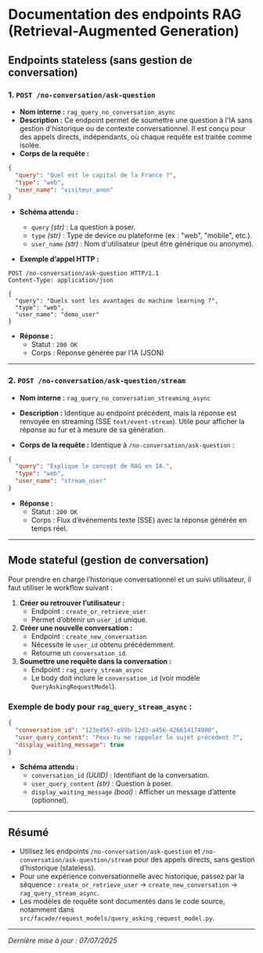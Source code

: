 # Documentation des endpoints RAG (Retrieval-Augmented Generation)

## Endpoints stateless (sans gestion de conversation)

### 1. `POST /no-conversation/ask-question`
- **Nom interne :** `rag_query_no_conversation_async`
- **Description :**
  Ce endpoint permet de soumettre une question à l'IA sans gestion d'historique ou de contexte conversationnel. Il est conçu pour des appels directs, indépendants, où chaque requête est traitée comme isolée.
- **Corps de la requête :**

```json
{
  "query": "Quel est le capital de la France ?",
  "type": "web",
  "user_name": "visiteur_anon"
}
```
- **Schéma attendu :**
  - `query` *(str)* : La question à poser.
  - `type` *(str)* : Type de device ou plateforme (ex : "web", "mobile", etc.).
  - `user_name` *(str)* : Nom d'utilisateur (peut être générique ou anonyme).

- **Exemple d’appel HTTP :**

```http
POST /no-conversation/ask-question HTTP/1.1
Content-Type: application/json

{
  "query": "Quels sont les avantages du machine learning ?",
  "type": "web",
  "user_name": "demo_user"
}
```

- **Réponse :**
  - Statut : `200 OK`
  - Corps : Réponse générée par l’IA (JSON)

---

### 2. `POST /no-conversation/ask-question/stream`
- **Nom interne :** `rag_query_no_conversation_streaming_async`
- **Description :**
  Identique au endpoint précédent, mais la réponse est renvoyée en streaming (SSE `text/event-stream`).
  Utile pour afficher la réponse au fur et à mesure de sa génération.

- **Corps de la requête :**
  Identique à `/no-conversation/ask-question` :

```json
{
  "query": "Explique le concept de RAG en IA.",
  "type": "web",
  "user_name": "stream_user"
}
```

- **Réponse :**
  - Statut : `200 OK`
  - Corps : Flux d’événements texte (SSE) avec la réponse générée en temps réel.

---

## Mode stateful (gestion de conversation)
Pour prendre en charge l’historique conversationnel et un suivi utilisateur, il faut utiliser le workflow suivant :

1. **Créer ou retrouver l’utilisateur :**
   - Endpoint : `create_or_retrieve_user`
   - Permet d’obtenir un `user_id` unique.
2. **Créer une nouvelle conversation :**
   - Endpoint : `create_new_conversation`
   - Nécessite le `user_id` obtenu précédemment.
   - Retourne un `conversation_id`.
3. **Soumettre une requête dans la conversation :**
   - Endpoint : `rag_query_stream_async`
   - Le body doit inclure le `conversation_id` (voir modèle `QueryAskingRequestModel`).

### Exemple de body pour `rag_query_stream_async` :

```json
{
  "conversation_id": "123e4567-e89b-12d3-a456-426614174000",
  "user_query_content": "Peux-tu me rappeler le sujet précédent ?",
  "display_waiting_message": true
}
```
- **Schéma attendu :**
  - `conversation_id` *(UUID)* : Identifiant de la conversation.
  - `user_query_content` *(str)* : Question à poser.
  - `display_waiting_message` *(bool)* : Afficher un message d’attente (optionnel).

---

## Résumé
- Utilisez les endpoints `/no-conversation/ask-question` et `/no-conversation/ask-question/stream` pour des appels directs, sans gestion d’historique (stateless).
- Pour une expérience conversationnelle avec historique, passez par la séquence : `create_or_retrieve_user` → `create_new_conversation` → `rag_query_stream_async`.
- Les modèles de requête sont documentés dans le code source, notamment dans `src/facade/request_models/query_asking_request_model.py`.

---

*Dernière mise à jour : 07/07/2025*